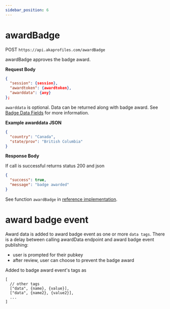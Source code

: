 ```yaml
---
sidebar_position: 6
---
```


# awardBadge

POST `https://api.akaprofiles.com/awardBadge`

awardBadge approves the badge award.

**Request Body**

```json
{
  "session": {session},
  "awardtoken": {awardtoken},
  "awarddata": {any}
};
```

`awarddata` is optional. Data can be returned along with badge award. See [Badge Data Fields](/docs/hosted-badges/badge-data) for more information.

**Example awarddata JSON**

```json
{
  "country": "Canada",
  "state/prov": "British Columbia"
}
```

**Response Body**

If call is successful returns status 200 and json

```json
{
  "success": true,
  "message": "badge awarded"
}
```

See function `awardBadge` in [reference implementation](https://github.com/neilck/aka-awardbadge/blob/main/src/app/actions/akaActions.ts).

# award badge event

Award data is added to award badge event as one or more `data tags`.
There is a delay between calling awardData endpoint and award badge event publishing:

- user is prompted for their pubkey
- after review, user can choose to prevent the badge award

Added to badge award event's tags as

```
[
  // other tags
  ["data", {name}, {value}],
  ["data", {name2}, {value2}],
  ...
]
```
